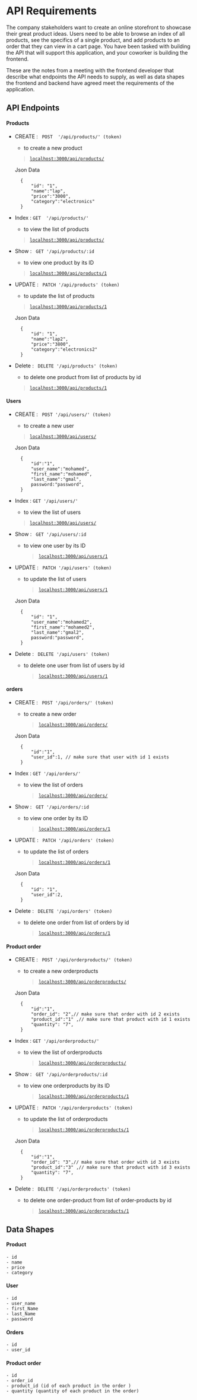 # API Requirements

The company stakeholders want to create an online storefront to showcase their great product ideas. Users need to be able to browse an index of all products, see the specifics of a single product, and add products to an order that they can view in a cart page. You have been tasked with building the API that will support this application, and your coworker is building the frontend.

These are the notes from a meeting with the frontend developer that describe what endpoints the API needs to supply, as well as data shapes the frontend and backend have agreed meet the requirements of the application.

## API Endpoints

#### Products
- CREATE : ` POST  '/api/products/' (token)`
    - to create a new product
    > [`localhost:3000/api/products/`](http://localhost:3000/api/products/)

    Json Data

        {
            "id": "1",
            "name":"lap",
            "price":"3000",
            "category":"electronics"
        }


- Index : ` GET  '/api/products/' `
    
    - to view the list of products
    > [`localhost:3000/api/products/`](http://localhost:3000/api/products/
)

- Show : ` GET '/api/products/:id`
    - to view one product by its ID
    > [`localhost:3000/api/products/1`](http://localhost:3000/api/products/1)

- UPDATE : ` PATCH '/api/products' (token)`
    - to update the list of products
    > [`localhost:3000/api/products/1`](http://localhost:3000/api/products/1)

    Json Data

        {
            "id": "1",
            "name":"lap2",
            "price":"3800",
            "category":"electronics2"
        }

- Delete : ` DELETE '/api/products' (token)` 
    - to delete one product from list of products by id 
     > [`localhost:3000/api/products/1`](http://localhost:3000/api/products/1)




#### Users

- CREATE : ` POST '/api/users/' (token)`

    - to create a new user 
    > [`localhost:3000/api/users/`](http://localhost:3000/api/users/)

  Json Data

        {
            "id":"1",
            "user_name":"mohamed",
            "first_name":"mohamed",
            "last_name":"gmal",
            password:"password",
        }

- Index : `GET '/api/users/'`

    - to view the list of users
    > [`localhost:3000/api/users/`](http://localhost:3000/api/users/)


- Show : ` GET '/api/users/:id`

  - to view one user by its ID
    > [`localhost:3000/api/users/1`](http://localhost:3000/api/users/1)

- UPDATE : ` PATCH '/api/users' (token)`

  - to update the list of users
    > [`localhost:3000/api/users/1`](http://localhost:3000/api/users/1)

  Json Data

        {
            "id": "1",
            "user_name":"mohamed2",
            "first_name":"mohamed2",
            "last_name":"gmal2",
            password:"password",
        }

- Delete : ` DELETE '/api/users' (token)`
  - to delete one user from list of users by id
    > [`localhost:3000/api/users/1`](http://localhost:3000/api/users/1)


#### orders 

- CREATE : ` POST '/api/orders/' (token)`

  - to create a new order
    > [`localhost:3000/api/orders/`](http://localhost:3000/api/orders/)

  Json Data

        {
            "id":"1",
            "user_id":1, // make sure that user with id 1 exists
        }

- Index : `GET '/api/orders/'`

  - to view the list of orders
    > [`localhost:3000/api/orders/`](http://localhost:3000/api/orders/)

- Show : ` GET '/api/orders/:id`

  - to view one order by its ID
    > [`localhost:3000/api/orders/1`](http://localhost:3000/api/orders/1)

- UPDATE : ` PATCH '/api/orders' (token)`

  - to update the list of orders
    > [`localhost:3000/api/orders/1`](http://localhost:3000/api/users/1)

  Json Data

        {
            "id": "1",
            "user_id":2,
        }

- Delete : ` DELETE '/api/orders' (token)`
  - to delete one order from list of orders by id
    > [`localhost:3000/api/orders/1`](http://localhost:3000/api/orders/1)


#### Product order


- CREATE : ` POST '/api/orderproducts/' (token)`

  - to create a new orderproducts
    > [`localhost:3000/api/orderproducts/`](http://localhost:3000/api/orderproducts/)

  Json Data

        {
            "id":"1",
            "order_id": "2",// make sure that order with id 2 exists
            "product_id":"1" ,// make sure that product with id 1 exists
            "quantity": "7",
        }

- Index : `GET '/api/orderproducts/'`

  - to view the list of orderproducts
    > [`localhost:3000/api/orderproducts/`](http://localhost:3000/api/orderproducts/)

- Show : ` GET '/api/orderproducts/:id`

  - to view one orderproducts by its ID
    > [`localhost:3000/api/orderproducts/1`](http://localhost:3000/api/orderproducts/1)

- UPDATE : ` PATCH '/api/orderproducts' (token)`

  - to update the list of orderproducts
    > [`localhost:3000/api/orderproducts/1`](http://localhost:3000/api/orderproducts/1)

  Json Data

        {
            "id":"1",
            "order_id": "3",// make sure that order with id 3 exists
            "product_id":"3" ,// make sure that product with id 3 exists
            "quantity": "7",
        }

- Delete : ` DELETE '/api/orderproducts' (token)`
  - to delete one order-product from list of order-products by id
    > [`localhost:3000/api/orderproducts/1`](http://localhost:3000/api/orderproducts/1)


## Data Shapes

#### Product

    - id
    - name
    - price
    - category

#### User

    - id
    - user_name
    - first_Name
    - last_Name
    - password

#### Orders

    - id
    - user_id

#### Product order

    - id
    - order_id 
    - product_id (id of each product in the order )
    - quantity (quantity of each product in the order)

